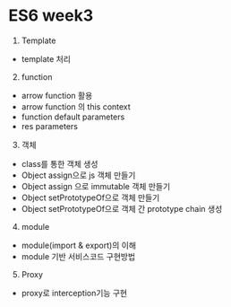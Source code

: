 # ES6 week3

1. Template
 - template 처리
2. function 
 - arrow function 활용
 - arrow function 의 this context
 - function default parameters
 - res parameters
3. 객체
 - class를 통한 객체 생성
 - Object assign으로 js 객체 만들기
 - Object assign 으로 immutable 객체 만들기
 - Object setPrototypeOf으로 객체 만들기
 - Object setPrototypeOf으로 객체 간 prototype chain 생성
4. module
 - module(import & export)의 이해
 - module 기반 서비스코드 구현방법
5. Proxy
 - proxy로 interception기능 구현
 